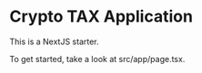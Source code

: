 # Crypto TAX Application

This is a NextJS starter.

To get started, take a look at src/app/page.tsx.
